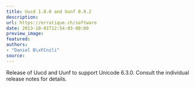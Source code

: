 ```yaml
---
title: Uucd 1.0.0 and Uunf 0.9.2
description:
url: https://erratique.ch/software
date: 2013-10-01T12:54:03-00:00
preview_image:
featured:
authors:
- "Daniel B\xFCnzli"
source:
---
```


<p>Release of Uucd and Uunf to support Unicode 6.3.0. Consult the individual release notes for details.</p>

